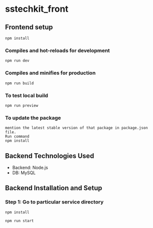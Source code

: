 # sstechkit_front

## Frontend setup
```
npm install
```

### Compiles and hot-reloads for development
```
npm run dev
```

### Compiles and minifies for production
```
npm run build
```

### To test local build
```
npm run preview
```

### To update the package
```
mention the latest stable version of that package in package.json file.
Run command
npm install
```


## Backend Technologies Used
- Backend: Node.js
- DB: MySQL

## Backend Installation and Setup
### Step 1: Go to particular service directory
```
npm install
```
  
```
npm run start
```